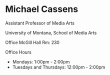 # Michael Cassens

Assistant Professor of Media Arts

University of Montana, School of Media Arts

Office
McGill Hall Rm: 230

Office Hours
* Mondays: 1:00pm - 2:00pm
* Tuesdays and Thursdays: 12:00pm - 2:00pm
